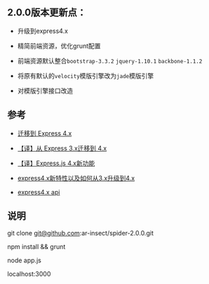 ## 2.0.0版本更新点：

- 升级到express4.x

- 精简前端资源，优化grunt配置

- 前端资源默认整合`bootstrap-3.3.2` `jquery-1.10.1` `backbone-1.1.2`

- 将原有默认的`velocity`模版引擎改为`jade`模版引擎

- 对模版引擎接口改造

## 参考

- [迁移到 Express 4.x](http://www.cnblogs.com/haogj/p/3985438.html)

- [【译】从 Express 3.x迁移到 4.x](http://segmentfault.com/a/1190000000603327)

- [【译】Express.js 4.x新功能](http://segmentfault.com/a/1190000000603325)

- [express4.x新特性以及如何从3.x升级到4.x](http://jser.me/2014/03/18/express4.x%E6%96%B0%E7%89%B9%E6%80%A7%E4%BB%A5%E5%8F%8A%E5%A6%82%E4%BD%95%E4%BB%8E3.x%E5%8D%87%E7%BA%A7%E5%88%B04.x.html)

- [express4.x api](http://expressjs.com/4x/api.html)

## 说明

git clone git@github.com:ar-insect/spider-2.0.0.git

npm install && grunt

node app.js

localhost:3000

